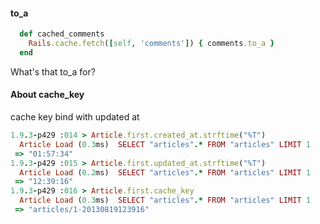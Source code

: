 #### to_a

```ruby
  def cached_comments
    Rails.cache.fetch([self, 'comments']) { comments.to_a }
  end
```

What's that to_a for?


#### About cache_key

cache key bind with updated at

```ruby
1.9.3-p429 :014 > Article.first.created_at.strftime("%T")
  Article Load (0.3ms)  SELECT "articles".* FROM "articles" LIMIT 1
 => "01:57:34"
1.9.3-p429 :015 > Article.first.updated_at.strftime("%T")
  Article Load (0.2ms)  SELECT "articles".* FROM "articles" LIMIT 1
 => "12:39:16"
1.9.3-p429 :016 > Article.first.cache_key
  Article Load (0.3ms)  SELECT "articles".* FROM "articles" LIMIT 1
 => "articles/1-20130819123916"
```
